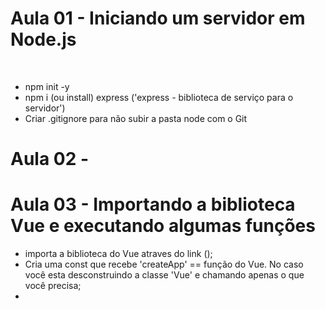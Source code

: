 # Aula 01 - Iniciando um servidor em Node.js

<div>
  <img src=""/>
  <img src=""/>
</div>

- npm init -y
- npm i (ou install) express ('express - biblioteca de serviço para o servidor')
- Criar .gitignore para não subir a pasta node com o Git

# Aula 02 - 

# Aula 03 - Importando a biblioteca Vue e executando algumas funções

- importa a biblioteca do Vue atraves do link (<script src="https://unpkg.com/vue@3/dist/vue.global.js"></script>);
- Cria uma const que recebe 'createApp' == função do Vue. No caso você esta desconstruindo a classe 'Vue' e chamando apenas o que você precisa;
- 